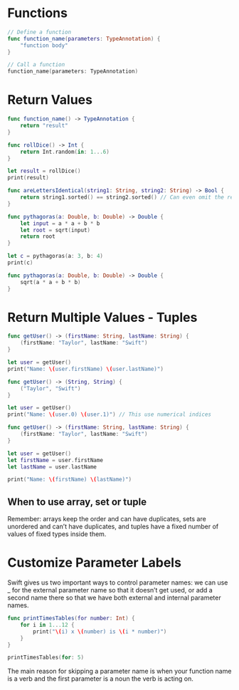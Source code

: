 # Functions
```Swift
// Define a function
func function_name(parameters: TypeAnnotation) {
    "function body"
}

// Call a function
function_name(parameters: TypeAnnotation)
```
# Return Values
```Swift
func function_name() -> TypeAnnotation {
    return "result"
}
```
```Swift
func rollDice() -> Int {
    return Int.random(in: 1...6)
}

let result = rollDice()
print(result)
```
```Swift
func areLettersIdentical(string1: String, string2: String) -> Bool {
    return string1.sorted() == string2.sorted() // Can even omit the return keyword, only works when the function only contains one line of code
}
```
```Swift
func pythagoras(a: Double, b: Double) -> Double {
    let input = a * a + b * b
    let root = sqrt(input)
    return root
}

let c = pythagoras(a: 3, b: 4)
print(c)
```
```Swift
func pythagoras(a: Double, b: Double) -> Double {
    sqrt(a * a + b * b)
}
```
# Return Multiple Values - Tuples
```Swift
func getUser() -> (firstName: String, lastName: String) {
    (firstName: "Taylor", lastName: "Swift")
}

let user = getUser()
print("Name: \(user.firstName) \(user.lastName)")
```
```Swift
func getUser() -> (String, String) {
    ("Taylor", "Swift")
}

let user = getUser()
print("Name: \(user.0) \(user.1)") // This use numerical indices
```
```Swift
func getUser() -> (firstName: String, lastName: String) {
    (firstName: "Taylor", lastName: "Swift")
}

let user = getUser()
let firstName = user.firstName
let lastName = user.lastName

print("Name: \(firstName) \(lastName)")
```
## When to use array, set or tuple
Remember: arrays keep the order and can have duplicates, sets are unordered and can’t have duplicates, and tuples have a fixed number of values of fixed types inside them. 

# Customize Parameter Labels
Swift gives us two important ways to control parameter names: we can use _ for the external parameter name so that it doesn’t get used, or add a second name there so that we have both external and internal parameter names.
```Swift
func printTimesTables(for number: Int) {
    for i in 1...12 {
        print("\(i) x \(number) is \(i * number)")
    }
}

printTimesTables(for: 5)
```
The main reason for skipping a parameter name is when your function name is a verb and the first parameter is a noun the verb is acting on.